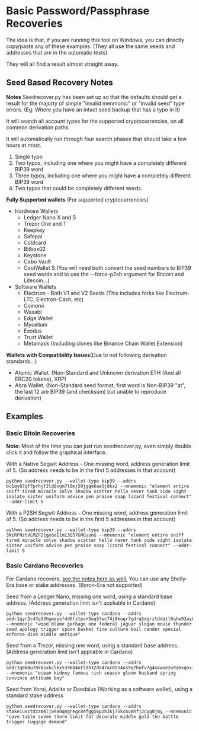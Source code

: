 # Basic Password/Passphrase Recoveries

The idea is that, if you are running this tool on Windows, you can directly copy/paste any of these examples. (They all use the same seeds and addresses that are in the automatic tests)

They will all find a result almost straight away.

## Seed Based Recovery Notes
**Notes**
Seedrecover.py has been set up so that the defaults should get a result for the majorty of simple "invalid menmonic" or "invalid seed" type errors. (Eg: Where you have an intact seed backup that has a typo in it)

It will search all account types for the supported cryptocurrencies, on all common derivation paths.

It will automatically run through four search phases that should take a few hours at most.
1. Single typo
2. Two typos, including one where you might have a completely different BIP39 word
3. Three typos, including one where you might have a completely different BIP39 word
4. Two typos that could be completely different words.

**Fully Supported wallets** (For supported cryptocurrencies)

* Hardware Wallets
    * Ledger Nano X and S
    * Trezor One and T
    * Keepkey
    * Safepal
    * Coldcard
    * Bitbox02
    * Keystone
    * Cobo Vault
    * CoolWallet S (You will need both convert the seed numbers to BIP39 seed words and to use the --force-p2sh argument for Bitcoin and Litecoin...)
* Software Wallets
    * Electrum - Both V1 and V2 Seeds (This includes forks like Electrum-LTC, Electron-Cash, etc)
    * Coinomi
    * Wasabi
    * Edge Wallet
    * Mycelium
    * Exodus
    * Trust Wallet
    * Metamask (Including clones like Binance Chain Wallet Extension)

**Wallets with Compatibility Issues**(Due to not following derivation standards...)

* Atomic Wallet. (Non-Standard and Unknown derivation ETH (And all ERC20 tokens), XRP)
* Abra Wallet. (Non-Standard seed format, first word is Non-BIP39 "at", the last 12 are BIP39 (and checksum) but unable to reproduce derivation)

## Examples
### Basic Bitoin Recoveries
**Note:** Most of the time you can just run seedrecover.py, even simply double click it and follow the graphical interface.

With a Native Segwit Address - One missing word, address generation limit of 5. (So address needs to be in the first 5 addresses in that account)
```
python seedrecover.py --wallet-type bip39 --addrs bc1qv87qf7prhjf2ld8vgm7l0mj59jggm6ae5jdkx2 --mnemonic "element entire sniff tired miracle solve shadow scatter hello never tank side sight isolate sister uniform advice pen praise soap lizard festival connect" --addr-limit 5
```

With a P2SH Segwit Address - One missing word, address generation limit of 5. (So address needs to be in the first 5 addresses in that account)
```
python seedrecover.py --wallet-type bip39 --addrs 3NiRFNztVLMZF21gx6eE1nL3Q57GMGuunG --mnemonic "element entire sniff tired miracle solve shadow scatter hello never tank side sight isolate sister uniform advice pen praise soap lizard festival connect" --addr-limit 5
```
### Basic Cardano Recoveries
For Cardano recovers, [see the notes here as well.](bip39-accounts-and-altcoins.md) You can use any Shelly-Era base or stake addresses. (Byron-Era not supported)

Seed from a Ledger Nano, missing one word, using a standard base address. (Address generation limit isn't appliable in Cardano)
```
python seedrecover.py --wallet-type cardano --addrs addr1qyr2c43g33hgwzyufdd6fztpvn5uq5lwc74j0kuqr7gdrq5dgrztddqtl8qhw93ay8r3g8kw67xs097u6gdspyfcrx5qfv739l --mnemonic "wood blame garbage one federal jaguar slogan movie thunder seed apology trigger spoon basket fine culture boil render special enforce dish middle antique"
```

Seed from a Trezor, missing one word, using a standard base address. (Address generation limit isn't appliable in Cardano)
```
python seedrecover.py --wallet-type cardano --addrs addr1q8k0u70k6sxkcl6x539k84ntldh32de47ac8tn4us9q7hufv7g4xxwuezu9q6xqnx7mr3ejhg0jdlczkyv3fs6p477fqxwz930 --mnemonic "ocean kidney famous rich season gloom husband spring convince attitude boy"
```

Seed from Yoroi, Adalite or Daedalus (Working as a software wallet), using a standard stake address
```
python seedrecover.py --wallet-type cardano --addrs stake1uxztdzzm4ljw9a0qmgregc8efgg56p2h3kj75kc6vmhfj2cyg0jmy --mnemonic "cave table seven there limit fat decorate middle gold ten battle trigger luggage demand"
```

